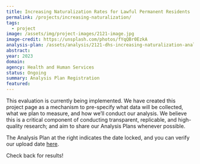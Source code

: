 ```yaml
---
title: Increasing Naturalization Rates for Lawful Permanent Residents
permalink: /projects/increasing-naturalization/
tags: 
  - project
image: /assets/img/project-images/2121-image.jpg
image-credit: https://unsplash.com/photos/fYqQBr0EzkA
analysis-plan: /assets/analysis/2121-dhs-increasing-naturalization-analysis-plan.pdf
abstract: 
year: 2023
domain: 
agency: Health and Human Services
status: Ongoing
summary: Analysis Plan Registration
featured: 
---
```

This evaluation is currently being implemented. We have created this project page as a mechanism to pre-specify what data will be collected, what we plan to measure, and how we’ll conduct our analysis. We believe this is a critical component of conducting transparent, replicable, and high-quality research; and aim to share our Analysis Plans whenever possible.

The Analysis Plan at the right indicates the date locked, and you can verify our upload date <a class="usa-link usa-link--external" href="https://github.com/gsa-oes/office-of-evaluation-sciences/commits/master/assets/analysis/2121-dhs-increasing-naturalization-analysis-plan.pdf">here</a>. 

Check back for results!
